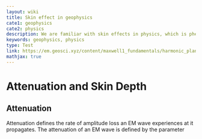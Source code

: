 ```yaml
---
layout: wiki
title: Skin effect in geophysics
cate1: geophysics
cate2: physics
description: We are familiar with skin effects in physics, which is phenomena reduces the effective cross-section of the conductor and thus increases its effective resistance.
keywords: geophysics, physics
type: Test
link: https://em.geosci.xyz/content/maxwell1_fundamentals/harmonic_planewaves_homogeneous/skindepth.html#sd
mathjax: true
---
```


# Attenuation and Skin Depth

## Attenuation

Attenuation defines the rate of amplitude loss an EM wave experiences at it propagates. The attenuation of an EM wave is defined by the parameter 

